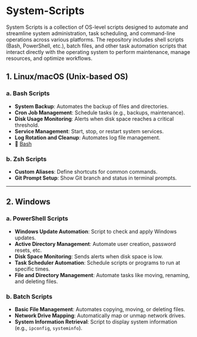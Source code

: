 # System-Scripts
System Scripts is a collection of OS-level scripts designed to automate and streamline system administration, task scheduling, and command-line operations across various platforms. The repository includes shell scripts (Bash, PowerShell, etc.), batch files, and other task automation scripts that interact directly with the operating system to perform maintenance, manage resources, and optimize workflows.

## 1. Linux/macOS (Unix-based OS)

### a. Bash Scripts
- **System Backup**: Automates the backup of files and directories.
- **Cron Job Management**: Schedule tasks (e.g., backups, maintenance).
- **Disk Usage Monitoring**: Alerts when disk space reaches a critical threshold.
- **Service Management**: Start, stop, or restart system services.
- **Log Rotation and Cleanup**: Automates log file management.
- 📄 [Bash](https://github.com/jingwora/bioinformatics-tools/blob/main/tools/linux-command/linux-cmd.ipynb)

### b. Zsh Scripts
- **Custom Aliases**: Define shortcuts for common commands.
- **Git Prompt Setup**: Show Git branch and status in terminal prompts.

---

## 2. Windows

### a. PowerShell Scripts
- **Windows Update Automation**: Script to check and apply Windows updates.
- **Active Directory Management**: Automate user creation, password resets, etc.
- **Disk Space Monitoring**: Sends alerts when disk space is low.
- **Task Scheduler Automation**: Schedule scripts or programs to run at specific times.
- **File and Directory Management**: Automate tasks like moving, renaming, and deleting files.

### b. Batch Scripts
- **Basic File Management**: Automates copying, moving, or deleting files.
- **Network Drive Mapping**: Automatically map or unmap network drives.
- **System Information Retrieval**: Script to display system information (e.g., `ipconfig`, `systeminfo`).

